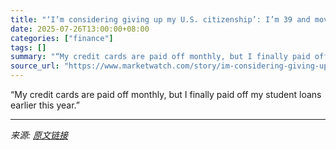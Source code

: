 ```yaml
---
title: "‘I’m considering giving up my U.S. citizenship’: I’m 39 and moving to the U.K. How should I invest my $30K savings?"
date: 2025-07-26T13:00:00+08:00
categories: ["finance"]
tags: []
summary: "“My credit cards are paid off monthly, but I finally paid off my student loans earlier this year.”"
source_url: "https://www.marketwatch.com/story/im-considering-giving-up-my-u-s-citizenship-im-moving-to-the-u-k-what-should-i-do-with-30-000-cash-34913ce9?mod=mw_rss_topstories"
---
```


“My credit cards are paid off monthly, but I finally paid off my student loans earlier this year.”

---

*来源: [原文链接](https://www.marketwatch.com/story/im-considering-giving-up-my-u-s-citizenship-im-moving-to-the-u-k-what-should-i-do-with-30-000-cash-34913ce9?mod=mw_rss_topstories)*
